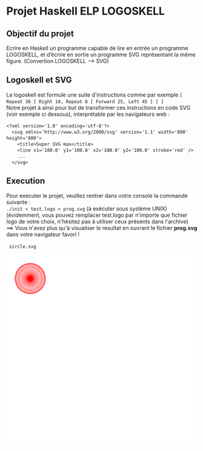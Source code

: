 # Projet Haskell ELP LOGOSKELL
## Objectif du projet
Ecrire en Haskell un programme capable de lire en entrée un programme LOGOSKELL, et d’écrire en sortie un programme SVG représentant la même figure. (Convertion LOGOSKELL --> SVG)  
## Logoskell et SVG  
Le logoskell est formule une suite d'instructions comme par exemple `[ Repeat 36 [ Right 10, Repeat 8 [ Forward 25, Left 45 ] ] ]`  
Notre projet à ainsi pour but de transformer ces instructions en code SVG (voir exemple ci dessous), interprétable par les navigateurs web :
```  
<?xml version='1.0' encoding='utf-8'?>  
  <svg xmlns='http://www.w3.org/2000/svg' version='1.1' width='800' height='800'>  
    <title>Super SVG max</title>  
    <line x1='100.0' y1='100.0' x2='100.0' y2='100.0' stroke='red' />  
    ...  
  </svg>  
```  

## Execution
Pour executer le projet, veuillez rentrer dans votre console la commande suivante :  
  `./init < test.logo > prog.svg` (à exécuter sous système UNIX)  
(évidemment, vous pouvez remplacer test.logo par n'importe que fichier logo de votre choix, n'hésitez pas à utiliser ceux présents dans l'archive)  
==> Vous n'avez plus qu'à visualiser le resultat en ouvrant le fichier **prog.svg** dans votre navigateur favori !  
  
  <code> sircle.svg</code>

<img src="/src/circle.svg">


